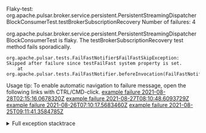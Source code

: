         
Flaky-test: org.apache.pulsar.broker.service.persistent.PersistentStreamingDispatcherBlockConsumerTest.testBrokerSubscriptionRecovery
Number of failures: 4

org.apache.pulsar.broker.service.persistent.PersistentStreamingDispatcherBlockConsumerTest is flaky. The testBrokerSubscriptionRecovery test method fails sporadically.

```
org.apache.pulsar.tests.FailFastNotifier$FailFastSkipException: Skipped after failure since testFailFast system property is set.
	at org.apache.pulsar.tests.FailFastNotifier.beforeInvocation(FailFastNotifier.java:88)

```

Usage tip: To enable automatic navigation to failure message, open the following links with CTRL/CMD-click.
[example failure 2021-08-28T02:15:16.0678320Z](https://github.com/apache/pulsar/runs/3448473880?check_suite_focus=true#step:9:1338)
[example failure 2021-08-27T08:10:48.6093729Z](https://github.com/apache/pulsar/runs/3440980370?check_suite_focus=true#step:9:1409)
[example failure 2021-08-26T07:10:17.5683460Z](https://github.com/apache/pulsar/runs/3429892136?check_suite_focus=true#step:9:1396)
[example failure 2021-08-25T09:11:41.3584785Z](https://github.com/apache/pulsar/runs/3420085427?check_suite_focus=true#step:10:1340)


<details>
<summary>Full exception stacktrace</summary>
<code><pre>
org.apache.pulsar.tests.FailFastNotifier$FailFastSkipException: Skipped after failure since testFailFast system property is set.
	at org.apache.pulsar.tests.FailFastNotifier.beforeInvocation(FailFastNotifier.java:88)

</pre></code>
</details>

